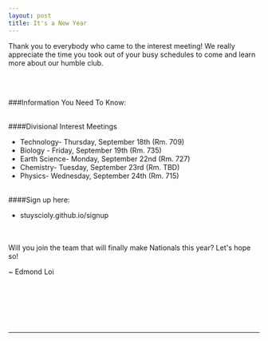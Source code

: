 ```yaml
---
layout: post
title: It's a New Year
---
```



Thank you to everybody who came to the interest meeting! We really appreciate the time you took out of your busy schedules to come and learn more about our humble club.

<br><br>

###Information You Need To Know:

<br>
####Divisional Interest Meetings

- Technology- Thursday, September 18th (Rm. 709)
- Biology - Friday, September 19th (Rm. 735)
- Earth Science- Monday, September 22nd (Rm. 727)
- Chemistry- Tuesday, September 23rd (Rm. TBD)
- Physics- Wednesday, September 24th (Rm. 715)

<br>
####Sign up here:

- stuyscioly.github.io/signup


<br><br>
Will you join the team that will finally make Nationals this year?
Let's hope so!

~ Edmond Loi

<br>
<br>
<br>
<br>
<br>
<hr>
<br>
<br>
<br>
<br>
<br>
